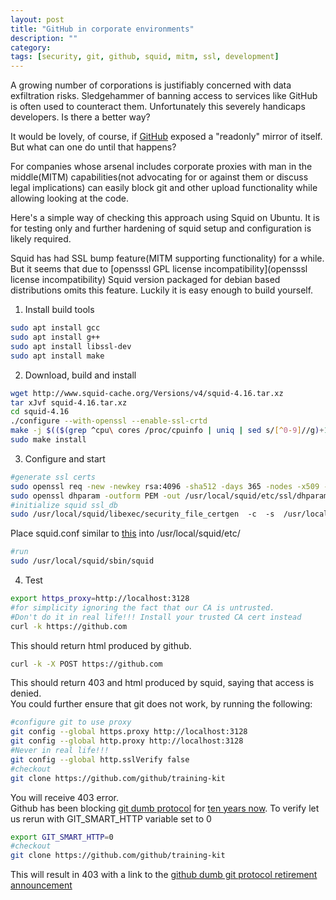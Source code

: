 ```yaml
---
layout: post
title: "GitHub in corporate environments"
description: ""
category:
tags: [security, git, github, squid, mitm, ssl, development]
---
```


A growing number of corporations is justifiably concerned with data exfiltration risks. Sledgehammer of banning access to services like GitHub is often used to counteract them. Unfortunately this severely handicaps developers. Is there a better way?

It would be lovely, of course, if [GitHub](https://github.com) exposed a "readonly" mirror of itself. But what can one do until that happens? 

For companies whose arsenal includes corporate proxies with man in the middle(MITM) capabilities(not advocating for or against them or discuss legal implications) can easily block git and other upload functionality while allowing looking at the code.

Here's a simple way of checking this approach using Squid on Ubuntu. It is for testing only and further hardening of squid setup and configuration is likely required.

Squid has had SSL bump feature(MITM supporting functionality) for a while. But it seems that due to [opensssl GPL license incompatibility](opensssl license incompatibility) Squid version packaged for debian based distributions omits this feature. Luckily it is easy enough to build yourself.

1. Install build tools
```bash
sudo apt install gcc
sudo apt install g++
sudo apt install libssl-dev
sudo apt install make
```

2. Download, build and install
```bash
wget http://www.squid-cache.org/Versions/v4/squid-4.16.tar.xz
tar xJvf squid-4.16.tar.xz
cd squid-4.16
./configure --with-openssl --enable-ssl-crtd
make -j $(($(grep ^cpu\ cores /proc/cpuinfo | uniq | sed s/[^0-9]//g)+1))
sudo make install
```
3. Configure and start
```bash
#generate ssl certs
sudo openssl req -new -newkey rsa:4096 -sha512 -days 365 -nodes -x509 -extensions v3_ca -keyout /usr/local/squid/etc/ssl/cakey.pem  -out /usr/local/squid/etc/ssl/cacrt.pem
sudo openssl dhparam -outform PEM -out /usr/local/squid/etc/ssl/dhparam.pem 4096#initialize
#initialize squid ssl_db
sudo /usr/local/squid/libexec/security_file_certgen  -c  -s  /usr/local/squid/var/lib/ssl_db -M 4MB
```
Place squid.conf similar to [this](/attachments/2021-07-14-github-safely/squid.conf) into /usr/local/squid/etc/
```bash
#run
sudo /usr/local/squid/sbin/squid
```

4. Test
```bash
export https_proxy=http://localhost:3128
#for simplicity ignoring the fact that our CA is untrusted. 
#Don't do it in real life!!! Install your trusted CA cert instead
curl -k https://github.com
```
This should return html produced by github.
```bash
curl -k -X POST https://github.com
```
This should return 403 and html produced by squid, saying that access is denied.  
You could further ensure that git does not work, by running the following:
```bash
#configure git to use proxy
git config --global https.proxy http://localhost:3128
git config --global http.proxy http://localhost:3128
#Never in real life!!!
git config --global http.sslVerify false
#checkout
git clone https://github.com/github/training-kit
```
You will receive 403 error.  
Github has been blocking [git dumb protocol](https://git-scm.com/docs/http-protocol) for [ten years now](https://github.blog/2011-03-09-git-dumb-http-transport-to-be-turned-off-in-90-days/). To verify let us rerun with GIT_SMART_HTTP variable set to 0
```bash
export GIT_SMART_HTTP=0
#checkout
git clone https://github.com/github/training-kit
```
This will result in 403 with a link to the [github dumb git protocol retirement announcement](https://github.blog/2011-03-09-git-dumb-http-transport-to-be-turned-off-in-90-days/)
